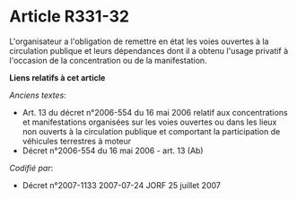 # Article R331-32

L'organisateur a l'obligation de remettre en état les voies ouvertes à la circulation publique et leurs dépendances dont il a
obtenu l'usage privatif à l'occasion de la concentration ou de la manifestation.

**Liens relatifs à cet article**

_Anciens textes_:

  - Art. 13 du décret n°2006-554 du 16 mai 2006 relatif aux concentrations et manifestations organisées sur les voies ouvertes ou dans les lieux non ouverts à la circulation publique et comportant la participation de véhicules terrestres à moteur
  - Décret n°2006-554 du 16 mai 2006 - art. 13 (Ab)

_Codifié par_:

  - Décret n°2007-1133 2007-07-24 JORF 25 juillet 2007
